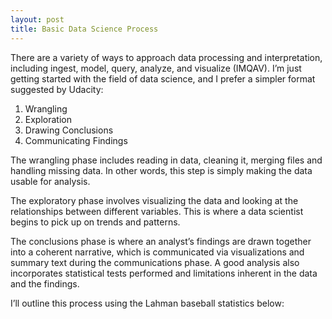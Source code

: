 ```yaml
---
layout: post
title: Basic Data Science Process
---
```


There are a variety of ways to approach data processing and interpretation, including ingest, model, query, analyze, and visualize (IMQAV). I’m just getting started with the field of data science, and I prefer a simpler format suggested by Udacity:

1.	Wrangling
2.	Exploration
3.	Drawing Conclusions
4.	Communicating Findings

The wrangling phase includes reading in data, cleaning it, merging files and handling missing data. In other words, this step is simply making the data usable for analysis. 

The exploratory phase involves visualizing the data and looking at the relationships between different variables. This is where a data scientist begins to pick up on trends and patterns.

The conclusions phase is where an analyst’s findings are drawn together into a coherent narrative, which is communicated via visualizations and summary text during the communications phase. A good analysis also incorporates statistical tests performed and limitations inherent in the data and the findings. 

I’ll outline this process using the Lahman baseball statistics below:


